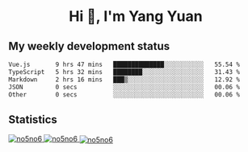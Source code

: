 <h1 align="center">Hi 👋, I'm Yang Yuan</h1>


## My weekly development status
<!--START_SECTION:waka-->

```txt
Vue.js       9 hrs 47 mins   ██████████████░░░░░░░░░░░   55.54 %
TypeScript   5 hrs 32 mins   ████████░░░░░░░░░░░░░░░░░   31.43 %
Markdown     2 hrs 16 mins   ███▒░░░░░░░░░░░░░░░░░░░░░   12.92 %
JSON         0 secs          ░░░░░░░░░░░░░░░░░░░░░░░░░   00.06 %
Other        0 secs          ░░░░░░░░░░░░░░░░░░░░░░░░░   00.06 %
```

<!--END_SECTION:waka-->

## Statistics
<a href="https://github.com/anuraghazra/github-readme-stats">
  <img src="https://github-readme-stats.vercel.app/api/top-langs/?username=no5no6&theme=dracula" alt="no5no6">
</a>
<a href="https://github.com/anuraghazra/github-readme-stats">
  <img src="https://github-readme-stats.vercel.app/api?username=no5no6&show_icons=true&theme=dracula&line_height=40" alt="no5no6">
</a>
<a href="https://github.com/anuraghazra/github-readme-stats">
  <img align="center" src="https://github-readme-streak-stats.herokuapp.com/?user=no5no6&theme=dracula" alt="no5no6" />
</a>